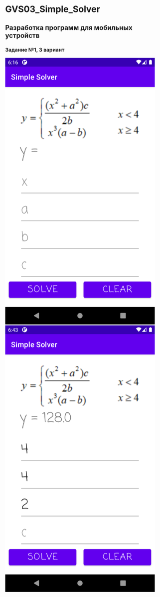 # GVS03_Simple_Solver

## Разработка программ для мобильных устройств

### Задание №1, 3 вариант

![Screenshot1](1.png)
![Screenshot2](2.png)
